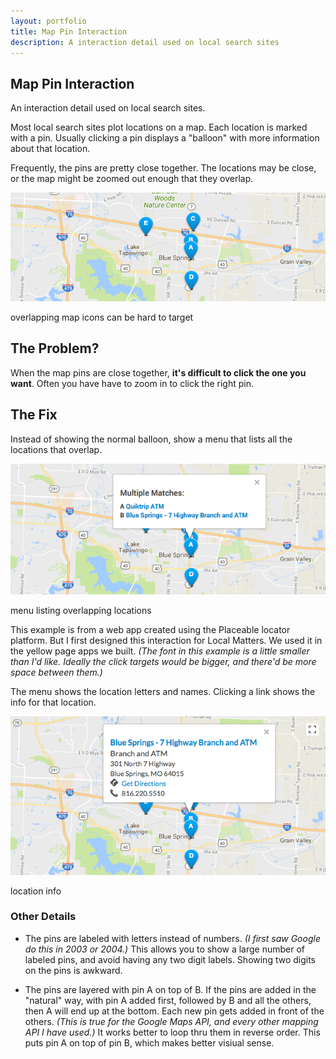 ```yaml
---
layout: portfolio
title: Map Pin Interaction 
description: A interaction detail used on local search sites
---
```


<section class="white post" markdown="1">
<div class="text" markdown="1">
	
# Map Pin Interaction

<p class="meta">An interaction detail used on local search sites.</p>

Most local search sites plot locations on a map. Each location is marked with a pin. Usually clicking a pin displays a "balloon" with more information about that location.

Frequently, the pins are pretty close together. The locations may be close, or the map might be zoomed out enough that they overlap. 

<div class="">
	<img src="/img/ux/pin-menu-teaser.png" class="full-width border">
	<p class="caption">overlapping map icons can be hard to target</p>
</div>

</div>
</section>	
<section class="dark post" markdown="1">
<div class="text" markdown="1">

## The Problem?

When the map pins are close together, **it's difficult to click the one you want**. Often you have have to zoom in to click the right pin.

</div>
</section>	

<section class="white post" markdown="1">
<div class="text" markdown="1">

## The Fix 

Instead of showing the normal balloon, show a menu that lists all the locations that overlap.

<div class="">
	<img src="/img/ux/pin-menu-crop.png" class="full-width border">
	<p class="caption">menu listing overlapping locations</p>
</div>


This example is from a web app created using the Placeable locator platform. But I first designed this interaction for Local Matters.  We used it in the yellow page apps we built. *(The font in this example is a little smaller than I'd like. Ideally the click targets would be bigger, and there'd be more space between them.)*

The menu shows the location letters and names. Clicking a link shows the info for that location.

<div class="">
	<img src="/img/ux/pin-info-crop.png" class="full-width border">
	<p class="caption">location info</p>
</div>

### Other Details 

- The pins are labeled with letters instead of numbers. *(I first saw Google do this in 2003 or 2004.)* This allows you to show a large number of labeled pins, and avoid having any two digit labels. Showing two digits on the pins is awkward.

- The pins are layered with pin A on top of B. If the pins are added in the "natural" way, with pin A added first, followed by B and all the others, then A will end up at the bottom. Each new pin gets added in front of the others. *(This is true for the Google Maps API, and every other mapping API I have used.)* It works better to loop thru them in reverse order. This puts pin A on top of pin B, which makes better visiual sense.

</div>
</section>	


